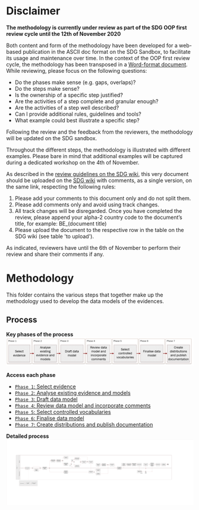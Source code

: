 # Disclaimer

**The methodology is currently under review as part of the SDG OOP first review cycle until the 12th of November 2020**

Both content and form of the methodology have been developed for a web-based publication in the ASCII doc format on the SDG Sandbox, to facilitate its usage and maintenance over time. In the context of the OOP first review cycle, the methodology has been transposed in a [Word-format document](https://ec.europa.eu/cefdigital/wiki/x/XgHGDw). While reviewing, please focus on the following questions: 

* Do the phases make sense (e.g. gaps, overlaps)? 
* Do the steps make sense? 
* Is the ownership of a specific step justified? 
* Are the activities of a step complete and granular enough? 
* Are the activities of a step well described? 
* Can I provide additional rules, guidelines and tools? 
* What example could best illustrate a specific step?

Following the review and the feedback from the reviewers, the methodology will be updated on the SDG sandbox. 

Throughout the different steps, the methodology is illustrated with different examples. Please bare in mind that additional examples will be captured during a dedicated workshop on the 4th of November.

As described in the [review guidelines on the SDG wiki](https://ec.europa.eu/cefdigital/wiki/display/SDGOO/First+review+cycle+-+WP4), this very document should be uploaded on the [SDG wiki](https://ec.europa.eu/cefdigital/wiki/display/SDGOO/First+review+cycle+-+WP4) with comments, as a single version, on the same link, respecting the following rules: 

1.	Please add your comments to this document only and do not split them.
2.	Please add comments only and avoid using track changes. 
3.	All track changes will be disregarded. Once you have completed the review, please append your alpha-2 country code to the document’s title, for example: BE_(document title)
4.	Please upload the document to the respective row in the table on the SDG wiki (see table 'to upload').

As indicated, reviewers have until the 6th of November to perform their review and share their comments if any. 

# Methodology

This folder contains the various steps that together make up the methodology used to develop the data models of the evidences.

## Process

**Key phases of the process**\
![Key phases](img/methodology_phases.PNG)

**Access each phase**
- [`Phase 1`: Select evidence](phase1.md)
- [`Phase 2`: Analyse existing evidence and models](phase2.md)
- [`Phase 3`: Draft data model](phase3.md)
- [`Phase 4`: Review data model and incorporate comments](phase4.md)
- [`Phase 5`: Select controlled vocabularies](phase5.md)
- [`Phase 6`: Finalise data model](phase6.md)
- [`Phase 7`: Create distributions and publish documentation](phase7.md)


**Detailed process**\
![Overview of the process](img/methodology_phases_detailed.png)
